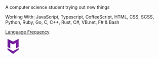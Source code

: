 A computer science student trying out new things

Working With: JavaScript, Typescript, CoffeeScript, HTML, CSS, SCSS, Python, Ruby, Go, C, C++, Rust, C#, VB.net, F# & Bash

[Language Frequency](https://ionicabizau.github.io/github-profile-languages/api.html?hudson-newey)

![Language Frequency](https://github.com/adam-p/markdown-here/raw/master/src/common/images/icon48.png "Language Frequency")
